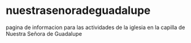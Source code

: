 # nuestrasenoradeguadalupe
pagina de informacion para las actividades de la iglesia en la capilla de Nuestra Señora de Guadalupe
